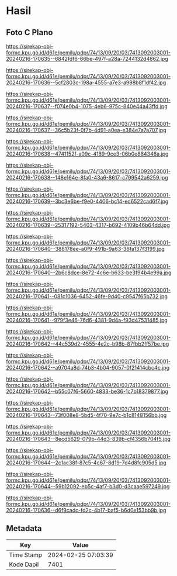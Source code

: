 # Hasil

## Foto C Plano

https://sirekap-obj-formc.kpu.go.id/d61e/pemilu/pdpr/74/13/09/20/03/7413092003001-20240216-170635--6842fdf6-66be-497f-a28a-7244132d4862.jpg

https://sirekap-obj-formc.kpu.go.id/d61e/pemilu/pdpr/74/13/09/20/03/7413092003001-20240216-170636--5cf2803c-198a-4555-a7e3-a998b8f1df42.jpg

https://sirekap-obj-formc.kpu.go.id/d61e/pemilu/pdpr/74/13/09/20/03/7413092003001-20240216-170637--f074e0b4-1075-4eb6-975c-840e44a43ffd.jpg

https://sirekap-obj-formc.kpu.go.id/d61e/pemilu/pdpr/74/13/09/20/03/7413092003001-20240216-170637--36c5b23f-0f7b-4d91-a0ea-e384e7a7a707.jpg

https://sirekap-obj-formc.kpu.go.id/d61e/pemilu/pdpr/74/13/09/20/03/7413092003001-20240216-170638--4741152f-a09c-4189-9ce3-06b0e884346a.jpg

https://sirekap-obj-formc.kpu.go.id/d61e/pemilu/pdpr/74/13/09/20/03/7413092003001-20240216-170638--148e164e-8fa0-43a6-8617-c799542a6259.jpg

https://sirekap-obj-formc.kpu.go.id/d61e/pemilu/pdpr/74/13/09/20/03/7413092003001-20240216-170639--3bc3e6be-f9e0-4406-bc14-ed6522cad6f7.jpg

https://sirekap-obj-formc.kpu.go.id/d61e/pemilu/pdpr/74/13/09/20/03/7413092003001-20240216-170639--25317192-5403-4317-b692-4109b46b64dd.jpg

https://sirekap-obj-formc.kpu.go.id/d61e/pemilu/pdpr/74/13/09/20/03/7413092003001-20240216-170640--388178ee-a0f9-491b-9a63-36fa137f3199.jpg

https://sirekap-obj-formc.kpu.go.id/d61e/pemilu/pdpr/74/13/09/20/03/7413092003001-20240216-170640--2b6c8dce-8e72-4c6e-b633-be3f94b4e99a.jpg

https://sirekap-obj-formc.kpu.go.id/d61e/pemilu/pdpr/74/13/09/20/03/7413092003001-20240216-170641--081c1036-6452-46fe-9d40-c9547f65b732.jpg

https://sirekap-obj-formc.kpu.go.id/d61e/pemilu/pdpr/74/13/09/20/03/7413092003001-20240216-170641--979f3e46-76d6-4381-9d4a-f93d47531485.jpg

https://sirekap-obj-formc.kpu.go.id/d61e/pemilu/pdpr/74/13/09/20/03/7413092003001-20240216-170642--44c539d2-4555-4e2c-b98b-87fbb2ff57be.jpg

https://sirekap-obj-formc.kpu.go.id/d61e/pemilu/pdpr/74/13/09/20/03/7413092003001-20240216-170642--a9704a8d-74b3-4b04-9057-0f21414cbc4c.jpg

https://sirekap-obj-formc.kpu.go.id/d61e/pemilu/pdpr/74/13/09/20/03/7413092003001-20240216-170642--b55c07f6-5660-4833-be36-1c7b18379877.jpg

https://sirekap-obj-formc.kpu.go.id/d61e/pemilu/pdpr/74/13/09/20/03/7413092003001-20240216-170643--73f008e8-5bd5-4f70-9e7c-b1c8148156bb.jpg

https://sirekap-obj-formc.kpu.go.id/d61e/pemilu/pdpr/74/13/09/20/03/7413092003001-20240216-170643--8ecd5629-079b-44d3-839b-cf4356b704f5.jpg

https://sirekap-obj-formc.kpu.go.id/d61e/pemilu/pdpr/74/13/09/20/03/7413092003001-20240216-170644--2c1ac38f-87c5-4c67-8d19-7d4d8fc905d5.jpg

https://sirekap-obj-formc.kpu.go.id/d61e/pemilu/pdpr/74/13/09/20/03/7413092003001-20240216-170644--59b12092-eb5c-4af7-b3d0-d3caae597249.jpg

https://sirekap-obj-formc.kpu.go.id/d61e/pemilu/pdpr/74/13/09/20/03/7413092003001-20240216-170636--d6f9cadc-fd2c-4b17-baf5-b6d0e153bb9b.jpg


## Metadata

| Key        | Value               |
| ---------- | ------------------- |
| Time Stamp | 2024-02-25 07:03:39 |
| Kode Dapil | 7401                |



